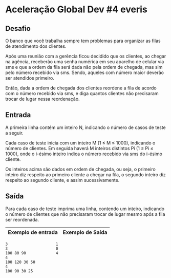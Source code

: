 # Aceleração Global Dev #4 everis

## Desafio 
O banco que você trabalha sempre tem problemas para organizar as filas de atendimento dos clientes.

Após uma reunião com a gerência ficou decidido que os clientes, ao chegar na agência, receberão uma senha numérica em seu aparelho de celular via sms e que a ordem da fila será dada não pela ordem de chegada, mas sim pelo número recebido via sms. Sendo, aqueles com número maior deverão ser atendidos primeiro. 

Então, dada a ordem de chegada dos clientes reordene a fila de acordo com o número recebido via sms, e diga quantos clientes não precisaram trocar de lugar nessa reordenação.

## Entrada
A primeira linha contém um inteiro N, indicando o número de casos de teste a seguir.

Cada caso de teste inicia com um inteiro M (1 ≤ M ≤ 1000), indicando o número de clientes. Em seguida haverá M inteiros distintos Pi (1 ≤ Pi ≤ 1000), onde o i-ésimo inteiro indica o número recebido via sms do i-ésimo cliente.

Os inteiros acima são dados em ordem de chegada, ou seja, o primeiro inteiro diz respeito ao primeiro cliente a chegar na fila, o segundo inteiro diz respeito ao segundo cliente, e assim sucessivamente.

## Saída
Para cada caso de teste imprima uma linha, contendo um inteiro, indicando o número de clientes que não precisaram trocar de lugar mesmo após a fila ser reordenada.


| Exemplo de entrada  |  Exemplo de Saída  |
| ------------------- | -------------------|
    3                     1 
    3                     0
    100 80 90             4
    4
    100 120 30 50
    4
    100 90 30 25
